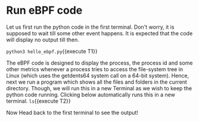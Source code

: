 
# Run eBPF code

Let us first run the python code in the first terminal. Don't worry, it is supposed to wait till some other event happens. It is expected that the code will display no output till then.

`python3 hello_ebpf.py`{{execute T1}}

The eBPF code is designed to display the process, the process id and some other metrics whenever a process tries to access the file-system tree in Linux (which uses the getdents64 system call on a 64-bit system).
Hence, next we run a program which shows all the files and folders in the current directory. Though, we will run this in a new Terminal as we wish to keep the python code running. Clicking below automatically runs this in a new terminal.
`ls`{{execute T2}}

Now Head back to the first terminal to see the output!
